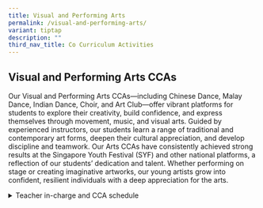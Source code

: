 ```yaml
---
title: Visual and Performing Arts
permalink: /visual-and-performing-arts/
variant: tiptap
description: ""
third_nav_title: Co Curriculum Activities
---
```

<h2><strong>Visual and Performing Arts CCAs</strong></h2>
<p>Our Visual and Performing Arts CCAs—including Chinese Dance, Malay Dance,
Indian Dance, Choir, and Art Club—offer vibrant platforms for students
to explore their creativity, build confidence, and express themselves through
movement, music, and visual arts. Guided by experienced instructors, our
students learn a range of traditional and contemporary art forms, deepen
their cultural appreciation, and develop discipline and teamwork. Our Arts
CCAs have consistently achieved strong results at the Singapore Youth Festival
(SYF) and other national platforms, a reflection of our students’ dedication
and talent. Whether performing on stage or creating imaginative artworks,
our young artists grow into confident, resilient individuals with a deep
appreciation for the arts.</p>
<p></p>
<div data-type="detailGroup" class="isomer-accordion-group isomer-accordion isomer-accordion-white">
<details class="isomer-details">
<summary>Teacher in-charge and CCA schedule</summary>
<div data-type="detailsContent" class="isomer-details-content">
<p></p>
</div>
</details>
</div>
<p></p>